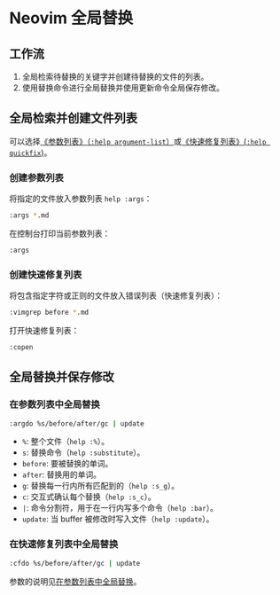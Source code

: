 # Neovim 全局替换

## 工作流

1. 全局检索待替换的关键字并创建待替换的文件的列表。
2. 使用替换命令进行全局替换并使用更新命令全局保存修改。

## 全局检索并创建文件列表

可以选择[《参数列表》（`:help argument-list`）](https://neovim.io/doc/user/editing.html#arglist)或[《快速修复列表》(`:help quickfix`)](https://neovim.io/doc/user/quickfix.html#Quickfix)。

### 创建参数列表

将指定的文件放入参数列表 `help :args`：

```sh
:args *.md
```

在控制台打印当前参数列表：

```sh
:args
```

### 创建快速修复列表

将包含指定字符或正则的文件放入错误列表（快速修复列表）：

```sh
:vimgrep before *.md
```

打开快速修复列表：

```sh
:copen
```

## 全局替换并保存修改

### 在参数列表中全局替换

```sh
:argdo %s/before/after/gc | update
```

- `%`: 整个文件（`help :%`）。
- `s`: 替换命令（`help :substitute`）。
- `before`: 要被替换的单词。
- `after`: 替换用的单词。
- `g`: 替换每一行内所有匹配到的（`help :s_g`）。
- `c`: 交互式确认每个替换（`help :s_c`）。
- `|`: 命令分割符，用于在一行内写多个命令（`help :bar`）。
- `update`: 当 buffer 被修改时写入文件（`help :update`）。

### 在快速修复列表中全局替换

```sh
:cfdo %s/before/after/gc | update
```

参数的说明见[在参数列表中全局替换](#在参数列表中全局替换)。
